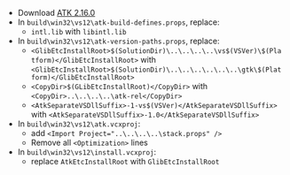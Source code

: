  * Download [ATK 2.16.0](http://ftp.gnome.org/pub/gnome/sources/atk/2.16/atk-2.16.0.tar.xz)
 * In `build\win32\vs12\atk-build-defines.props`, replace:
	* `intl.lib` with `libintl.lib`
 * In `build\win32\vs12\atk-version-paths.props`, replace:
	* `<GlibEtcInstallRoot>$(SolutionDir)\..\..\..\..\vs$(VSVer)\$(Platform)</GlibEtcInstallRoot>` with
`<GlibEtcInstallRoot>$(SolutionDir)\..\..\..\..\..\..\gtk\$(Platform)</GlibEtcInstallRoot>`
	* `<CopyDir>$(GLibEtcInstallRoot)</CopyDir>` with
`<CopyDir>..\..\..\..\atk-rel</CopyDir>`
	* `<AtkSeparateVSDllSuffix>-1-vs$(VSVer)</AtkSeparateVSDllSuffix>` with
`<AtkSeparateVSDllSuffix>-1.0</AtkSeparateVSDllSuffix>`
 * In `build\win32\vs12\atk.vcxproj`:
	*  add `<Import Project="..\..\..\..\stack.props" />`
	* Remove all `<Optimization>` lines
 * In `build\win32\vs12\install.vcxproj`:
	* replace `AtkEtcInstallRoot` with `GlibEtcInstallRoot`
